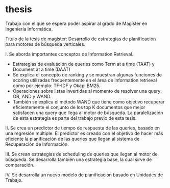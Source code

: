 thesis
======

Trabajo con el que se espera poder aspirar al grado de Magíster en Ingeniería Informática.

Título de la tesis de magíster: Desarrollo de estrategias de planificación para motores de búsqueda verticales.

I. Se aborda importantes conceptos de Information Retrieval.  

- Estrategias de evaluación de queries como Term at a time (TAAT) y Document at a time (DAAT)
- Se explica el concepto de ranking y se muestran algunas funciones de scoring utilizadas frecuentemente en el área de information retrieval como por ejemplo: TF-IDF y Okapi BM25.
- Operaciones sobre listas invertidas al momento de resolver una query: OR, AND y WAND. 
- También se explica el método WAND que tiene como objetivo recuperar eficientemente el conjunto de los top K documentos que mejor satisfacen una query que llega al motor de búsqueda. La paralelización de esta estrategia es parte del trabajo previo de esta tesis.

II. Se crea un predictor de tiempo de respuesta de las queries, basado en una regresión múltiple. El predictor es creado con el objetivo de hacer más eficiente la planificación de las queries que llegan al sistema de Recuperación de Información.

III. Se crean estrategias de scheduling de queries que llegan al motor de búsqueda. Se desarrolla también una estrategia base, la cual sirve de comparación.

IV. Se desarrolla un nuevo modelo de planificación basado en Unidades de Trabajo.

